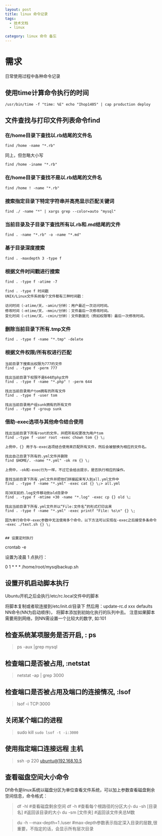 ```yaml
---
layout: post
title: linux 命令记录
tags:
  - 技术文档
  - linux

category: linux 命令 备忘
---
```


# 需求
日常使用过程中各种命令记录

## 使用time计算命令执行的时间

    /usr/bin/time -f "time: %E" echo "Ihop1405" | cap production deploy

## 文件查找与打印文件列表命令find

### 在/home目录下查找以.rb结尾的文件名
    find /home -name "*.rb"
同上，但忽略大小写

    find /home -iname "*.rb"

### 在/home目录下查找不是以.rb结尾的文件名
    find /home ! -name "*.rb"

### 搜索指定目录下特定字符串并高亮显示匹配关键词
    find ./ -name "*" | xargs grep --color=auto "mysql"

### 当前目录及子目录下查找所有以.rb和.md结尾的文件
    find . -name "*.rb" -o -name "*.md"

### 基于目录深度搜索
    find . -maxdepth 3 -type f

### 根据文件时间戳进行搜索
    find . -type f -atime -7

    find . -type f 时间戳
    UNIX/Linux文件系统每个文件都有三种时间戳：

    访问时间（-atime/天，-amin/分钟）：用户最近一次访问时间。
    修改时间（-mtime/天，-mmin/分钟）：文件最后一次修改时间。
    变化时间（-ctime/天，-cmin/分钟）：文件数据元（例如权限等）最后一次修改时间。


### 删除当前目录下所有.tmp文件

    find . -type f -name "*.tmp" -delete

### 根据文件权限/所有权进行匹配
    当前目录下搜索出权限为777的文件
    find . -type f -perm 777

    找出当前目录下权限不是644的php文件
    find . -type f -name "*.php" ! -perm 644

    找出当前目录用户tom拥有的所有文件
    find . -type f -user tom

    找出当前目录用户组sunk拥有的所有文件
    find . -type f -group sunk

### 借助-exec选项与其他命令结合使用

    找出当前目录下所有root的文件，并把所有权更改为用户tom
    find .-type f -user root -exec chown tom {} \;

    上例中，{} 用于与-exec选项结合使用来匹配所有文件，然后会被替换为相应的文件名。

    找出自己目录下所有的.yml文件并删除
    find $HOME/. -name "*.yml" -ok rm {} \;

    上例中，-ok和-exec行为一样，不过它会给出提示，是否执行相应的操作。

    查找当前目录下所有.yml文件并把他们拼接起来写入到all.yml文件中
    find . -type f -name "*.yml" -exec cat {} \;> all.yml

    将30天前的.log文件移动到old目录中
    find . -type f -mtime +30 -name "*.log" -exec cp {} old \;

    找出当前目录下所有.yml文件并以“File:文件名”的形式打印出来
    find . -type f -name "*.yml" -exec printf "File: %s\n" {} \;

    因为单行命令中-exec参数中无法使用多个命令，以下方法可以实现在-exec之后接受多条命令
    -exec ./text.sh {} \;


    ## 设置定时执行
  crontab -e

设置为凌晨 1 点执行：

0 1 * * * /home/root/mysqlbackup.sh


## 设置开机启动脚本执行
  Ubuntu开机之后会执行/etc/rc.local文件中的脚本

  将脚本复制或者软连接到/etc/init.d/目录下
  然后用：update-rc.d xxx defaults NN命令(NN为启动顺序)，
  将脚本添加到初始化执行的队列中去。
  注意如果脚本需要用到网络，则NN需设置一个比较大的数字, 如:101


## 检查系统某项服务是否开启, : ps
>ps -aux |grep mysql

## 检查端口是否被占用, :netstat
>netstat -ap | grep 3000

## 检查端口是否被占用及端口的连接情况, :lsof
>lsof -i TCP:3000

## 关闭某个端口的进程
>sudo kill `sudo lsof -t -i:3000`

## 使用指定端口连接远程 主机
>ssh -p 220 ubuntu@192.168.10.5


## 查看磁盘空间大小命令
Df命令是linux系统以磁盘分区为单位查看文件系统，可以加上参数查看磁盘剩余空间信息，命令格式：

>df -hl #查看磁盘剩余空间
>df -h #查看每个根路径的分区大小
>du -sh [目录名] #返回该目录的大小
>du -sm [文件夹] #返回该文件夹总M数


>du -h --max-depth=1 /user #max-depth参数表示指定深入目录的层数,很重要，不指定的话，会显示所有层次目录
